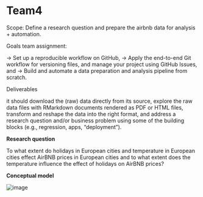 # Team4

Scope:
Define a research question and prepare the airbnb data for analysis + automation.

Goals team assignment:

-> Set up a reproducible workflow on GitHub,
-> Apply the end-to-end Git workflow for versioning files, and manage your project using GitHub Issues, and
-> Build and automate a data preparation and analysis pipeline from scratch.

Deliverables

it should download the (raw) data directly from its source,
explore the raw data files with RMarkdown documents rendered as PDF or HTML files,
transform and reshape the data into the right format, and
address a research question and/or business problem using some of the building blocks (e.g., regression, apps, “deployment”).


**Research question** 

To what extent do holidays in European cities and temperature in European cities effect AirBNB prices in European cities and to what extent does the temperature influence the effect of holidays on AirBNB prices? 


**Conceptual model**

![image](https://user-images.githubusercontent.com/98961407/154055860-36ba9fd9-2df6-433e-bb87-6596bde620a7.png)
